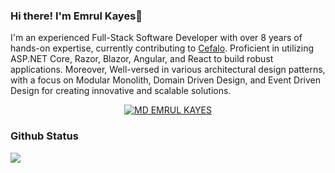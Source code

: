 ### Hi there! I'm Emrul Kayes👋

I'm an experienced Full-Stack Software Developer with over 8 years of hands-on expertise, currently contributing to [Cefalo](https://www.cefalo.com/en/). Proficient in utilizing ASP.NET Core, Razor, Blazor, Angular, and React to build robust applications. Moreover, Well-versed in various architectural design patterns, with a focus on Modular Monolith, Domain Driven Design, and Event Driven Design for creating innovative and scalable solutions. 
<div align="center">
  <a href="https://linkedin.com/in/emrulkayes2103"><img src="https://img.shields.io/badge/LinkedIn-0077B5?style=for-the-badge&logo=linkedin&logoColor=white" alt="MD EMRUL KAYES" /></a>
</div>

### Github Status
<a href="https://github.com/mdemrulkayes">
  <!-- <img height="200" width="400" src="https://github-readme-stats.vercel.app/api?username=mdemrulkayes&show_icons=true&theme=shades-of-purple&count_private=true"/> -->
  <img src="https://github-readme-stats.vercel.app/api/top-langs/?username=mdemrulkayes&theme=shades-of-purple&layout=compact"/>
</a>
